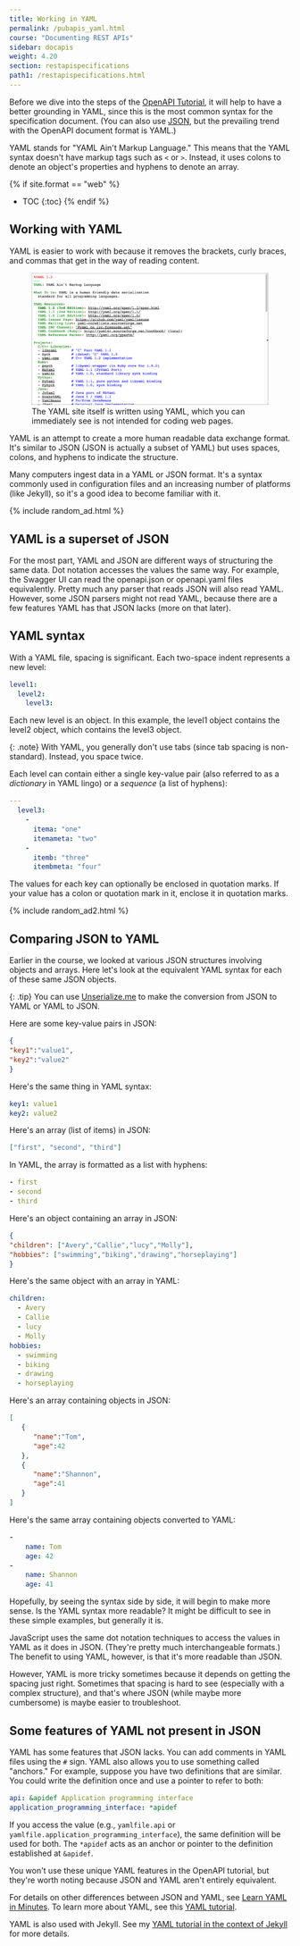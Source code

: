 ```yaml
---
title: Working in YAML
permalink: /pubapis_yaml.html
course: "Documenting REST APIs"
sidebar: docapis
weight: 4.20
section: restapispecifications
path1: /restapispecifications.html
---
```


Before we dive into the steps of the [OpenAPI Tutorial](pubapis_openapi_tutorial_overview.html), it will help to have a better grounding in YAML, since this is the most common syntax for the specification document. (You can also use [JSON](docapis_analyze_json.html), but the prevailing trend with the OpenAPI document format is YAML.)

YAML stands for "YAML Ain't Markup Language." This means that the YAML syntax doesn't have markup tags such as `<` or `>`. Instead, it uses colons to denote an object's properties and hyphens to denote an array.

{% if site.format == "web" %}
* TOC
{:toc}
{% endif %}

## Working with YAML

YAML is easier to work with because it removes the brackets, curly braces, and commas that get in the way of reading content.

<figure><a href="http://yaml.org/" class="noExtIcon"><img src="images/yamlscreenshot.png" alt="YAML" /></a><figcaption>The YAML site itself is written using YAML, which you can immediately see is not intended for coding web pages.</figcaption></figure>

YAML is an attempt to create a more human readable data exchange format. It's similar to JSON (JSON is actually a subset of YAML) but uses spaces, colons, and hyphens to indicate the structure.

Many computers ingest data in a YAML or JSON format. It's a syntax commonly used in configuration files and an increasing number of platforms (like Jekyll), so it's a good idea to become familiar with it.

{% include random_ad.html %}

## YAML is a superset of JSON

For the most part, YAML and JSON are different ways of structuring the same data. Dot notation accesses the values the same way. For example, the Swagger UI can read the openapi.json or openapi.yaml files equivalently. Pretty much any parser that reads JSON will also read YAML. However, some JSON parsers might not read YAML, because there are a few features YAML has that JSON lacks (more on that later).

## YAML syntax

With a YAML file, spacing is significant. Each two-space indent represents a new level:

```yaml
level1:
  level2:
    level3:
```

Each new level is an object. In this example, the level1 object contains the level2 object, which contains the level3 object.

{: .note}
With YAML, you generally don't use tabs (since tab spacing is non-standard). Instead, you space twice.

Each level can contain either a single key-value pair (also referred to as a *dictionary* in YAML lingo) or a *sequence* (a list of hyphens):

```yaml
---
  level3:
    -
      itema: "one"
      itemameta: "two"
    -
      itemb: "three"
      itembmeta: "four"
```

The values for each key can optionally be enclosed in quotation marks. If your value has a colon or quotation mark in it, enclose it in quotation marks.

{% include random_ad2.html %}

## Comparing JSON to YAML

Earlier in the course, we looked at various JSON structures involving objects and arrays. Here let's look at the equivalent YAML syntax for each of these same JSON objects.

{: .tip}
You can use [Unserialize.me](http://www.unserialize.me/) to make the conversion from JSON to YAML or YAML to JSON.

Here are some key-value pairs in JSON:

```json
{
"key1":"value1",
"key2":"value2"
}
```

Here's the same thing in YAML syntax:

```yaml
key1: value1
key2: value2
```

Here's an array (list of items) in JSON:

```json
["first", "second", "third"]
```

In YAML, the array is formatted as a list with hyphens:

```yaml
- first
- second
- third
```

Here's an object containing an array in JSON:

```json
{
"children": ["Avery","Callie","lucy","Molly"],
"hobbies": ["swimming","biking","drawing","horseplaying"]
}
```

Here's the same object with an array in YAML:

```yaml
children:
  - Avery
  - Callie
  - lucy
  - Molly
hobbies:
  - swimming
  - biking
  - drawing
  - horseplaying
```

Here's an array containing objects in JSON:

```json
[  
   {  
      "name":"Tom",
      "age":42
   },
   {  
      "name":"Shannon",
      "age":41
   }
]
```

Here's the same array containing objects converted to YAML:

```yaml
-
    name: Tom
    age: 42
-
    name: Shannon
    age: 41
```

Hopefully, by seeing the syntax side by side, it will begin to make more sense. Is the YAML syntax more readable? It might be difficult to see in these simple examples, but generally it is.

JavaScript uses the same dot notation techniques to access the values in YAML as it does in JSON. (They're pretty much interchangeable formats.) The benefit to using YAML, however, is that it's more readable than JSON.

However, YAML is more tricky sometimes because it depends on getting the spacing just right. Sometimes that spacing is hard to see (especially with a complex structure), and that's where JSON (while maybe more cumbersome) is maybe easier to troubleshoot.

## Some features of YAML not present in JSON

YAML has some features that JSON lacks. You can add comments in YAML files using the `#` sign. YAML also allows you to use something called "anchors." For example, suppose you have two definitions that are similar. You could write the definition once and use a pointer to refer to both:

```yaml
api: &apidef Application programming interface
application_programming_interface: *apidef
```

If you access the value (e.g., `yamlfile.api` or `yamlfile.application_programming_interface`), the same definition will be used for both. The `*apidef` acts as an anchor or pointer to the definition established at `&apidef`.

You won't use these unique YAML features in the OpenAPI tutorial, but they're worth noting because JSON and YAML aren't entirely equivalent.

For details on other differences between JSON and YAML, see [Learn YAML in Minutes](http://learnxinyminutes.com/docs/yaml/). To learn more about YAML, see this [YAML tutorial](http://rhnh.net/2011/01/31/yaml-tutorial).

YAML is also used with Jekyll. See my [YAML tutorial in the context of Jekyll](https://idratherbewriting.com/documentation-theme-jekyll/mydoc_yaml_tutorial) for more details.
